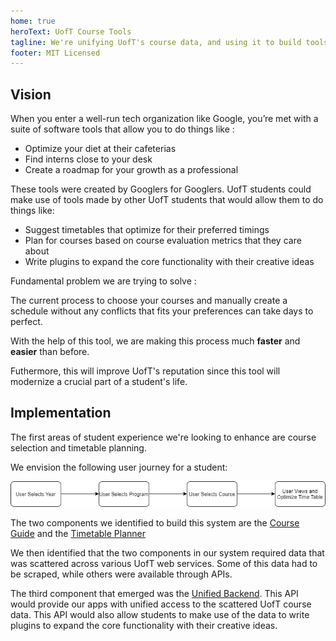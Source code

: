 ```yaml
---
home: true
heroText: UofT Course Tools
tagline: We're unifying UofT's course data, and using it to build tools such as a course guide and timetable planner.
footer: MIT Licensed
--- 
```


## Vision

When you enter a well-run tech organization like Google, you’re met with a suite of software tools that allow you to do things like :

- Optimize your diet at their cafeterias
- Find interns close to your desk
- Create a roadmap for your growth as a professional

These tools were created by Googlers for Googlers. UofT students could make use of tools made by other UofT students that would allow them to do things like:

- Suggest timetables that optimize for their preferred timings 
- Plan for courses based on course evaluation metrics that they care about
- Write plugins to expand the core functionality with their creative ideas

Fundamental problem we are trying to solve : 

The current process to choose your courses and manually create a schedule without any conflicts that fits your preferences can take days to perfect.
 
With the help of this tool, we are making this process much **faster** and **easier** than before. 

Futhermore, this will improve UofT's reputation since this tool will modernize a crucial part of a student's life.

## Implementation

The first areas of student experience we're looking to enhance are course selection and timetable planning.

We envision the following user journey for a student:

![User Journey](./course-guide/user-journey.png)

The two components we identified to build this system are the [Course Guide](/course-guide/) and the [Timetable Planner](/timetable-planner/)

We then identified that the two components in our system required data that was scattered across various UofT web services. Some of this data had to be scraped, while others were available through APIs. 

The third component that emerged was the [Unified Backend](/unified-backend/). This API would provide our apps with unified access to the scattered UofT course data. This API would also allow students to make use of the data to write plugins to expand the core functionality with their creative ideas. 
